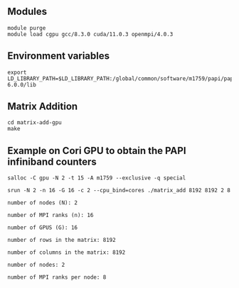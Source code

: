 ## Modules

```
module purge
module load cgpu gcc/8.3.0 cuda/11.0.3 openmpi/4.0.3
```

## Environment variables

```
export LD_LIBRARY_PATH=$LD_LIBRARY_PATH:/global/common/software/m1759/papi/papi-6.0.0/lib
```

## Matrix Addition

```
cd matrix-add-gpu
make
```

## Example on Cori GPU to obtain the PAPI infiniband counters

```
salloc -C gpu -N 2 -t 15 -A m1759 --exclusive -q special

srun -N 2 -n 16 -G 16 -c 2 --cpu_bind=cores ./matrix_add 8192 8192 2 8

number of nodes (N): 2 

number of MPI ranks (n): 16

number of GPUS (G): 16

number of rows in the matrix: 8192

number of columns in the matrix: 8192

number of nodes: 2 

number of MPI ranks per node: 8
```


